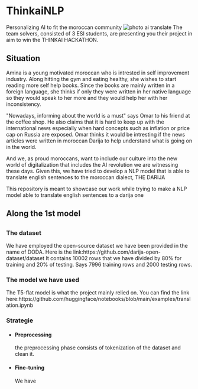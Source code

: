 # ThinkaiNLP
Personalizing AI to fit the moroccan community
<img src = "https://www.istockphoto.com/photo/arabic-painted-tiles-texture-gm175539735-20818897?utm_source=unsplash&utm_medium=affiliate&utm_campaign=srp_photos_bottom&utm_content=https%3A%2F%2Funsplash.com%2Fs%2Fphotos%2Fmoroccan-mozaique&utm_term=moroccan+mozaique%3A%3A%3A" alt = "photo ai translate">
The team solvers, consisted of 3 ESI students, are presenting you their project in aim to win the THINKAI HACKATHON.
<h2> Situation </h2>

Amina is a young motivated moroccan who is intrested in self improvement industry. Along hitting the gym and eating healthy, she wishes to start reading more self help books. Since the books are mainly written in a foreign language, she thinks if only they were written in her native language so they would speak to her more and they would help her with her inconsistency.

<p>
"Nowadays, informing about the world is a must" says Omar to his friend at the coffee shop. He also claims that it is hard to keep up with the international news especially when hard concepts such as inflation or price cap on Russia are exposed. Omar thinks it would be intresting if the news articles were written in moroccan Darija to help understand what is going on in the world.
</p>
<p> And we, as proud moroccans, want to include our culture into the new world of digitalization that includes the AI revolution we are witnessing these days. Given this, we have tried to develop a NLP model that is able to translate english sentences to the moroccan dialect, THE DARIJA </p>
<p>This repository is meant to showcase our work while trying to make a NLP model able to translate english sentences to a darija one</p>

<h2>Along the 1st model  <h2>
  <h3>The dataset </h3>
  We have employed the open-source dataset we have been provided in the name of DODA. Here is the link:https://github.com/darija-open-dataset/dataset
  It contains 10002 rows that we have divided by 80% for training and 20% of testing. Says 7996 training rows and 2000 testing rows. 
  <h3>The model we have used </h3>
  The T5-flat model is what the project mainly relied on. You can find the link here:https://github.com/huggingface/notebooks/blob/main/examples/translation.ipynb
  <h3>Strategie </h3>
  <ul>
  <li><h4>Preprocessing</h4>
  the preprocessing phase consists of tokenization of the dataset and clean it.
  <li><h4>Fine-tuning</h4>
  We have 
  
  
  



